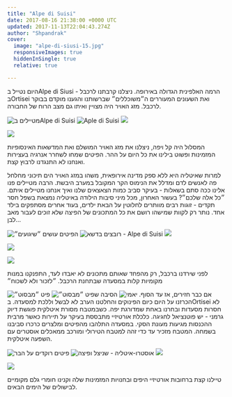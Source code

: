 ```yaml
---
title: "Alpe di Suisi"
date: 2017-08-16 21:38:00 +0000 UTC
updated: 2017-11-13T22:04:43.274Z
author: "Shpandrak"
cover:
  image: "alpe-di-siusi-15.jpg"
  responsiveImages: true
  hiddenInSingle: true
  relative: true

---
```


היום נטייל בAlpe di Siusi - הרמה האלפינית הגדולה באירופה. ניצלנו קרבתנו לרכבל בOrtisei ואת השעונים המעוררים ה״משוכללים״ שברשותנו והגענו מוקדם בבוקר לרכבל. מזג האויר היה מצויין ואיתו גם מצב הרוח של החבורה.

![](alpe-di-siusi-11.jpg "מטיילים בAlpe di Suisi")
![](alpe-di-siusi-27.jpg "Aple di Suisi")
![](alpe-di-siusi-29.jpg)

![](alpe-di-siusi-3.jpg)

המסלול היה קל ויפה, ניצלנו את מזג האויר המושלם ואת המדשאות האינסופיות המזמינות ופשוט בילינו את כל היום על ההר. הפיטים שמחו לשחרר אנרגיה בעצירות ואנחנו לא התנגדנו לרבוץ קצת.

למרות שאיטליה היא ללא ספק מדינה אירופאית, משהו במזג האויר הים תיכוני מחלחל פה לאנשים לדם ומדלל את הנימוס הקר המקובל במערב היבשת. הרבה מטיילים פנו אלינו ככה סתם בשאלות - בעיקר סביב כמות הצאצאים שלנו ואיך אנחנו מטיילים איתם. ״כל אלה שלכם״? בעשור האחרון, מכל מיני סיבות הילודה באיטליה נמצאת בשפל חסר תקדים - זוגות רבים מוותרים לחלוטין על הבאת ילדים, בעוד אחרים מסתפקים בילד אחד. נותר רק לקוות שמישהו רושם את כל המתכונים של הפיצה שלא זוכים לעבור מאב לבן...

![](alpe-di-siusi-10.jpg "הפיטים עושים ״שיגועים״")
![](alpe-di-siusi-15.jpg "רובצים בדשא - Alpe di Suisi")
![](alpe-di-siusi-26.jpg)

![](alpe-di-siusi-19.jpg)

![](alpe-di-siusi-22.jpg)

לפני שירדנו ברכבל, רק מהפחד שאותם מתכונים לא יאבדו לעד, התפנקנו במנות מקומיות קלות במסעדה שבתחנת הרכבל. ״לזכור ולא לשכוח״

![](alpe-di-siusi-16.jpg "פיט ״מבסוט״")
![](alpe-di-siusi-18.jpg "הסיבה שפיט ״מבסוט״")
![](alpe-di-siusi-30.jpg "יאמי")
אם כבר חזירים, אז עד הסוף. הכרזנו על היום כיום הפינוקים והחלטנו הערב לא לבשל וללכת למסעדה. בOrtisei לא חסרות מסעדות ובחרנו באחת שמדורגת יפה. כשבמטבח מסורת איטלקית פוגשת דיוק גרמני - יש פוטנציאל לחגיגה. כלכלת אורטיזיי מתבססת בעיקר על תיירות כאשר מרבית ההכנסות מגיעות מעונת הסקי. במסעדה התלהבו מהפיטים ומלצרים כרכרו סביבנו בשמחה. המטבח מזכיר עד כדי זהה למטבח הטירולי ומורכב ממאכלים אוסטרים עם השפעה איטלקית.

![](ortisei-13.jpg "פיטים רוקדים על הבר")
![](ortisei-11.jpg "אוסטרו-איטליה - שניצל ופיצה")
![](ortisei-12.jpg)

![](ortisei-15.jpg)

טיילנו קצת ברחובות אורטיזיי היפים ובחנויות המזמינות שלה וקנינו חומרי גלם מקומיים לבישולים של הימים הבאים.
